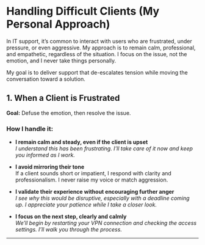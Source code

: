 # Handling Difficult Clients (My Personal Approach)

In IT support, it’s common to interact with users who are frustrated, under pressure, or even aggressive. My approach is to remain calm, professional, and empathetic, regardless of the situation. I focus on the issue, not the emotion, and I never take things personally.

My goal is to deliver support that de-escalates tension while moving the conversation toward a solution.

## 1. When a Client is Frustrated

**Goal:** Defuse the emotion, then resolve the issue.

### How I handle it:

- **I remain calm and steady, even if the client is upset**  
  *I understand this has been frustrating. I’ll take care of it now and keep you informed as I work.*

- **I avoid mirroring their tone**  
  If a client sounds short or impatient, I respond with clarity and professionalism. I never raise my voice or match aggression.

- **I validate their experience without encouraging further anger**  
  *I see why this would be disruptive, especially with a deadline coming up. I appreciate your patience while I take a closer look.*

- **I focus on the next step, clearly and calmly**  
  *We’ll begin by restarting your VPN connection and checking the access settings. I’ll walk you through the process.*
---
